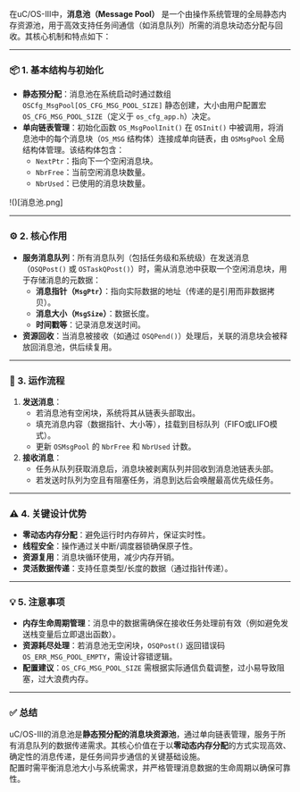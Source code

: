 在uC/OS-III中，**消息池（Message Pool）** 是一个由操作系统管理的全局静态内存资源池，用于高效支持任务间通信（如消息队列）所需的消息块动态分配与回收。其核心机制和特点如下：

---

### 📦 1. **基本结构与初始化**
- **静态预分配**：消息池在系统启动时通过数组 `OSCfg_MsgPool[OS_CFG_MSG_POOL_SIZE]` 静态创建，大小由用户配置宏 `OS_CFG_MSG_POOL_SIZE`（定义于 `os_cfg_app.h`）决定。
- **单向链表管理**：初始化函数 `OS_MsgPoolInit()` 在 `OSInit()` 中被调用，将消息池中的每个消息块（`OS_MSG` 结构体）连接成单向链表，由 `OSMsgPool` 全局结构体管理。该结构体包含：
  - `NextPtr`：指向下一个空闲消息块。
  - `NbrFree`：当前空闲消息块数量。
  - `NbrUsed`：已使用的消息块数量。

!()[消息池.png]

---

### ⚙️ 2. **核心作用**
- **服务消息队列**：所有消息队列（包括任务级和系统级）在发送消息（`OSQPost()` 或 `OSTaskQPost()`）时，需从消息池中获取一个空闲消息块，用于存储消息的元数据：
  - **消息指针（`MsgPtr`）**：指向实际数据的地址（传递的是引用而非数据拷贝）。
  - **消息大小（`MsgSize`）**：数据长度。
  - **时间戳等**：记录消息发送时间。
- **资源回收**：当消息被接收（如通过 `OSQPend()`）处理后，关联的消息块会被释放回消息池，供后续复用。

---

### 🔄 3. **运作流程**
1. **发送消息**：
   - 若消息池有空闲块，系统将其从链表头部取出。
   - 填充消息内容（数据指针、大小等），挂载到目标队列（FIFO或LIFO模式）。
   - 更新 `OSMsgPool` 的 `NbrFree` 和 `NbrUsed` 计数。
2. **接收消息**：
   - 任务从队列获取消息后，消息块被剥离队列并回收到消息池链表头部。
   - 若发送时队列为空且有阻塞任务，消息到达后会唤醒最高优先级任务。

---

### ⚠️ 4. **关键设计优势**
- **零动态内存分配**：避免运行时内存碎片，保证实时性。
- **线程安全**：操作通过关中断/调度器锁确保原子性。
- **资源复用**：消息块循环使用，减少内存开销。
- **灵活数据传递**：支持任意类型/长度的数据（通过指针传递）。

---

### 💡 5. **注意事项**
- **内存生命周期管理**：消息中的数据需确保在接收任务处理前有效（例如避免发送栈变量后立即退出函数）。
- **资源耗尽处理**：若消息池无空闲块，`OSQPost()` 返回错误码 `OS_ERR_MSG_POOL_EMPTY`，需设计容错逻辑。
- **配置建议**：`OS_CFG_MSG_POOL_SIZE` 需根据实际通信负载调整，过小易导致阻塞，过大浪费内存。

---

### ✅ **总结**  
uC/OS-III的消息池是**静态预分配的消息块资源池**，通过单向链表管理，服务于所有消息队列的数据传递需求。其核心价值在于以**零动态内存分配**的方式实现高效、确定性的消息传递，是任务间异步通信的关键基础设施。  
配置时需平衡消息池大小与系统需求，并严格管理消息数据的生命周期以确保可靠性。